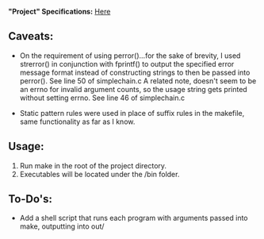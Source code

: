 **"Project" Specifications:** [Here](Proj1_Specs.md)

## Caveats:

- On the requirement of using perror()...for the sake of brevity, I used strerror() in conjunction with fprintf() to output
  the specified error message format instead of constructing strings to then be passed into perror(). See line 50 of simplechain.c
  A related note, doesn't seem to be an errno for invalid argument counts, so the usage string gets printed without setting errno.
  See line 46 of simplechain.c

- Static pattern rules were used in place of suffix rules in the makefile, same functionality as far as I know.

## Usage:

1) Run make in the root of the project directory.
2) Executables will be located under the /bin folder.

## To-Do's:

- Add a shell script that runs each program with arguments passed into make, outputting into out/
